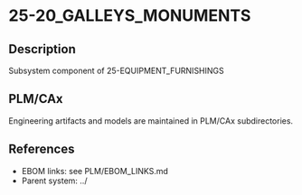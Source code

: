 # 25-20_GALLEYS_MONUMENTS

## Description
Subsystem component of 25-EQUIPMENT_FURNISHINGS

## PLM/CAx
Engineering artifacts and models are maintained in PLM/CAx subdirectories.

## References
- EBOM links: see PLM/EBOM_LINKS.md
- Parent system: ../
